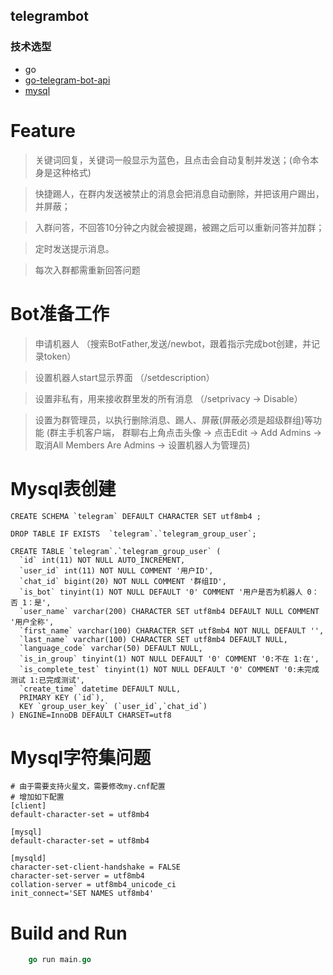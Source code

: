 ## telegrambot

### 技术选型
- go
- [go-telegram-bot-api](https://github.com/go-telegram-bot-api/telegram-bot-api)
- [mysql](https://github.com/go-sql-driver/mysql)


Feature
==============
> 关键词回复，关键词一般显示为蓝色，且点击会自动复制并发送；(命令本身是这种格式)

> 快捷踢人，在群内发送被禁止的消息会把消息自动删除，并把该用户踢出，并屏蔽；

> 入群问答，不回答10分钟之内就会被提踢，被踢之后可以重新问答并加群；

> 定时发送提示消息。

> 每次入群都需重新回答问题


Bot准备工作
=============
> 申请机器人 （搜索BotFather,发送/newbot，跟着指示完成bot创建，并记录token）

> 设置机器人start显示界面 （/setdescription）

> 设置非私有，用来接收群里发的所有消息 （/setprivacy -> Disable）

> 设置为群管理员，以执行删除消息、踢人、屏蔽(屏蔽必须是超级群组)等功能 (群主手机客户端， 群聊右上角点击头像 -> 点击Edit -> 
    Add Admins -> 取消All Members Are Admins -> 设置机器人为管理员)

Mysql表创建
=============
```mysql
CREATE SCHEMA `telegram` DEFAULT CHARACTER SET utf8mb4 ;

DROP TABLE IF EXISTS  `telegram`.`telegram_group_user`;

CREATE TABLE `telegram`.`telegram_group_user` (
  `id` int(11) NOT NULL AUTO_INCREMENT,
  `user_id` int(11) NOT NULL COMMENT '用户ID',
  `chat_id` bigint(20) NOT NULL COMMENT '群组ID',
  `is_bot` tinyint(1) NOT NULL DEFAULT '0' COMMENT '用户是否为机器人 0：否 1：是',
  `user_name` varchar(200) CHARACTER SET utf8mb4 DEFAULT NULL COMMENT '用户全称',
  `first_name` varchar(100) CHARACTER SET utf8mb4 NOT NULL DEFAULT '',
  `last_name` varchar(100) CHARACTER SET utf8mb4 DEFAULT NULL,
  `language_code` varchar(50) DEFAULT NULL,
  `is_in_group` tinyint(1) NOT NULL DEFAULT '0' COMMENT '0:不在 1:在',
  `is_complete_test` tinyint(1) NOT NULL DEFAULT '0' COMMENT '0:未完成测试 1:已完成测试',
  `create_time` datetime DEFAULT NULL,
  PRIMARY KEY (`id`),
  KEY `group_user_key` (`user_id`,`chat_id`)
) ENGINE=InnoDB DEFAULT CHARSET=utf8
```

Mysql字符集问题
==============
```
# 由于需要支持火星文，需要修改my.cnf配置
# 增加如下配置
[client]
default-character-set = utf8mb4

[mysql]
default-character-set = utf8mb4

[mysqld]
character-set-client-handshake = FALSE
character-set-server = utf8mb4
collation-server = utf8mb4_unicode_ci
init_connect='SET NAMES utf8mb4'
```

Build and Run
============
```go
    go run main.go
```